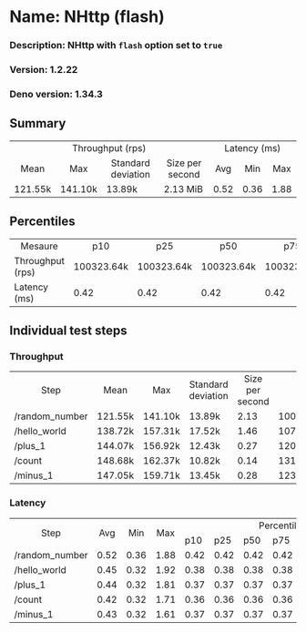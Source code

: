# Name: NHttp (flash) 
  ### Description: NHttp with `flash` option set to `true`
  ### Version: 1.2.22
  ### Deno version: 1.34.3

## Summary
<table>
<tr>
    <td align="center" colspan="4">Throughput (rps)</td>
    <td align="center" colspan="3">Latency (ms)</td>
</tr>
<tr>
    <td align="center">Mean</td>
    <td align="center">Max</td>
    <td align="center">Standard deviation</td>
    <td align="center">Size per second</td>
    <td align="center">Avg</td>
    <td align="center">Min</td>
    <td align="center">Max</td>
</tr>
<tr>
    <td>121.55k</td>
    <td>141.10k</td>
    <td>13.89k</td>
    <td>2.13 MiB</td>
    <td>0.52</td>
    <td>0.36</td>
    <td>1.88</td>
</tr>
</table>

## Percentiles

<table>
<tr>
  <td align="center">Mesaure</td>
  <td align="center">p10</td>
  <td align="center">p25</td>
  <td align="center">p50</td>
  <td align="center">p75</td>
  <td align="center">p90</td>
  <td align="center">p95</td>
  <td align="center">p99</td>
</tr>
<tr>
  <td>Throughput (rps)</td>
  <td>100323.64k</td>
  <td>100323.64k</td>
  <td>100323.64k</td>
  <td>100323.64k</td>
  <td>141097.67k</td>
  <td>141097.67k</td>
  <td>141097.67k</td>
</tr>
<tr>
  <td>Latency (ms)</td>
  <td>0.42</td>
  <td>0.42</td>
  <td>0.42</td>
  <td>0.42</td>
  <td>0.65</td>
  <td>0.72</td>
  <td>1.53</td>
</tr>
</table>

## Individual test steps

### Throughput

<table>
<tr>
  <td align="center" rowspan="2">Step</td>
  <td align="center" rowspan="2">Mean</td>
  <td align="center" rowspan="2">Max</td>
  <td align="center" rowspan="2">Standard deviation</td>
  <td align="center" rowspan="2">Size per second</td>
  <td align="center" colspan="7">Percentiles</td>
</tr>
<tr>
  <!-- still Step -->
  <!-- still Mean -->
  <!-- still Max -->
  <!-- still Standard deviation -->
  <!-- still Size per second -->
  <td align="center">p10</td>
  <td align="center">p25</td>
  <td align="center">p50</td>
  <td align="center">p75</td>
  <td align="center">p90</td>
  <td align="center">p95</td>
  <td align="center">p99</td>
</tr>
<tr>
  <td>/random_number</td>
  <td>121.55k</td>
  <td>141.10k</td>
  <td>13.89k</td>
  <td>2.13</td>
  <td>100323.64k</td>
  <td>100323.64k</td>
  <td>100323.64k</td>
  <td>100323.64k</td>
  <td>141097.67k</td>
  <td>141097.67k</td>
  <td>141097.67k</td>
</tr><tr>
  <td>/hello_world</td>
  <td>138.72k</td>
  <td>157.31k</td>
  <td>17.52k</td>
  <td>1.46</td>
  <td>107996.08k</td>
  <td>107996.08k</td>
  <td>107996.08k</td>
  <td>107996.08k</td>
  <td>157305.55k</td>
  <td>157305.55k</td>
  <td>157305.55k</td>
</tr><tr>
  <td>/plus_1</td>
  <td>144.07k</td>
  <td>156.92k</td>
  <td>12.43k</td>
  <td>0.27</td>
  <td>120624.92k</td>
  <td>120624.92k</td>
  <td>120624.92k</td>
  <td>120624.92k</td>
  <td>156915.65k</td>
  <td>156915.65k</td>
  <td>156915.65k</td>
</tr><tr>
  <td>/count</td>
  <td>148.68k</td>
  <td>162.37k</td>
  <td>10.82k</td>
  <td>0.14</td>
  <td>131796.36k</td>
  <td>131796.36k</td>
  <td>131796.36k</td>
  <td>131796.36k</td>
  <td>162373.67k</td>
  <td>162373.67k</td>
  <td>162373.67k</td>
</tr><tr>
  <td>/minus_1</td>
  <td>147.05k</td>
  <td>159.71k</td>
  <td>13.45k</td>
  <td>0.28</td>
  <td>123327.58k</td>
  <td>123327.58k</td>
  <td>123327.58k</td>
  <td>123327.58k</td>
  <td>159710.73k</td>
  <td>159710.73k</td>
  <td>159710.73k</td>
</tr></table>

### Latency

<table>
<tr>
  <td align="center" rowspan="2">Step</td>
  <td align="center" rowspan="2">Avg</td>
  <td align="center" rowspan="2">Min</td>
  <td align="center" rowspan="2">Max</td>
  <td align="center" colspan="7">Percentiles</td>
</tr>
<tr>
  <!-- still Avg -->
  <!-- still Min -->
  <!-- still Max -->
  <td>p10</td>
  <td>p25</td>
  <td>p50</td>
  <td>p75</td>
  <td>p90</td>
  <td>p95</td>
  <td>p99</td>
</tr>
<tr>
  <td>/random_number</td>
  <td>0.52</td>
  <td>0.36</td>
  <td>1.88</td>
  <td>0.42</td>
  <td>0.42</td>
  <td>0.42</td>
  <td>0.42</td>
  <td>0.65</td>
  <td>0.72</td>
  <td>1.53</td>
</tr><tr>
  <td>/hello_world</td>
  <td>0.45</td>
  <td>0.32</td>
  <td>1.92</td>
  <td>0.38</td>
  <td>0.38</td>
  <td>0.38</td>
  <td>0.38</td>
  <td>0.52</td>
  <td>0.61</td>
  <td>1.12</td>
</tr><tr>
  <td>/plus_1</td>
  <td>0.44</td>
  <td>0.32</td>
  <td>1.81</td>
  <td>0.37</td>
  <td>0.37</td>
  <td>0.37</td>
  <td>0.37</td>
  <td>0.52</td>
  <td>0.58</td>
  <td>1.07</td>
</tr><tr>
  <td>/count</td>
  <td>0.42</td>
  <td>0.32</td>
  <td>1.71</td>
  <td>0.36</td>
  <td>0.36</td>
  <td>0.36</td>
  <td>0.36</td>
  <td>0.49</td>
  <td>0.56</td>
  <td>1.08</td>
</tr><tr>
  <td>/minus_1</td>
  <td>0.43</td>
  <td>0.32</td>
  <td>1.61</td>
  <td>0.37</td>
  <td>0.37</td>
  <td>0.37</td>
  <td>0.37</td>
  <td>0.50</td>
  <td>0.57</td>
  <td>1.09</td>
</tr></table>